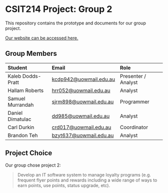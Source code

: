 # CSIT214 Project: Group 2
This repository contains the prototype and documents for our group project.

[Our website can be accessed here.](https://superawesomegroup5000.github.io/GroupProject/)

## Group Members
|Student|Email|Role|
|:---|:--|:---|
|Kaleb Dodds-Pratt|kcdp942@uowmail.edu.au|Presenter / Analyst|
|Hallam Roberts|hrr052@uowmail.edu.au|Analyst|
|Samuel Murrandah|sjrm898@uowmail.edu.au|Programmer|
|Daniel Dimatulac|dd985@uowmail.edu.au|Analyst|
|Carl Durkin|crd017@uowmail.edu.au|Coordinator|
|Brandon Teh|bzyt637@uowmail.edu.au|Analyst|

## Project Choice
Our group chose project 2:
> Develop an IT software system to manage loyalty programs (e.g. frequent flyer points and rewards including a wide range of ways to earn points, use points, status upgrade, etc).
